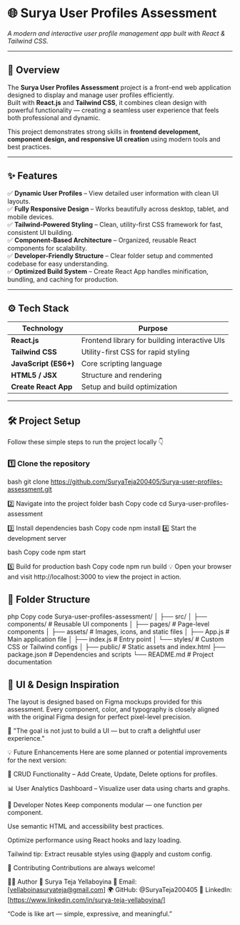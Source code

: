 # 🌐 Surya User Profiles Assessment  
*A modern and interactive user profile management app built with React & Tailwind CSS.*

---

## 🧭 Overview  
The **Surya User Profiles Assessment** project is a front-end web application designed to display and manage user profiles efficiently.  
Built with **React.js** and **Tailwind CSS**, it combines clean design with powerful functionality — creating a seamless user experience that feels both professional and dynamic.

This project demonstrates strong skills in **frontend development, component design, and responsive UI creation** using modern tools and best practices.

---

## ✨ Features  

✅ **Dynamic User Profiles** – View detailed user information with clean UI layouts.  
✅ **Fully Responsive Design** – Works beautifully across desktop, tablet, and mobile devices.  
✅ **Tailwind-Powered Styling** – Clean, utility-first CSS framework for fast, consistent UI building.  
✅ **Component-Based Architecture** – Organized, reusable React components for scalability.  
✅ **Developer-Friendly Structure** – Clear folder setup and commented codebase for easy understanding.  
✅ **Optimized Build System** – Create React App handles minification, bundling, and caching for production.

---

## ⚙️ Tech Stack  

| Technology | Purpose |
|-------------|----------|
| **React.js** | Frontend library for building interactive UIs |
| **Tailwind CSS** | Utility-first CSS for rapid styling |
| **JavaScript (ES6+)** | Core scripting language |
| **HTML5 / JSX** | Structure and rendering |
| **Create React App** | Setup and build optimization |

---

## 🛠️ Project Setup  

Follow these simple steps to run the project locally 👇  

### 1️⃣ Clone the repository  
bash
git clone https://github.com/SuryaTeja200405/Surya-user-profiles-assessment.git

2️⃣ Navigate into the project folder
bash
Copy code
cd Surya-user-profiles-assessment

3️⃣ Install dependencies
bash
Copy code
npm install
4️⃣ Start the development server

bash
Copy code
npm start

5️⃣ Build for production
bash
Copy code
npm run build
💡 Open your browser and visit http://localhost:3000 to view the project in action.

## 📂 Folder Structure

php
Copy code
Surya-user-profiles-assessment/
│
├── src/
│   ├── components/       # Reusable UI components
│   ├── pages/            # Page-level components
│   ├── assets/           # Images, icons, and static files
│   ├── App.js            # Main application file
│   ├── index.js          # Entry point
│   └── styles/           # Custom CSS or Tailwind configs
│
├── public/               # Static assets and index.html
├── package.json          # Dependencies and scripts
└── README.md             # Project documentation

## 🌈 UI & Design Inspiration

The layout is designed based on Figma mockups provided for this assessment.
Every component, color, and typography is closely aligned with the original Figma design for perfect pixel-level precision.

🎨 "The goal is not just to build a UI — but to craft a delightful user experience."

💡 Future Enhancements
Here are some planned or potential improvements for the next version:

🔁 CRUD Functionality – Add Create, Update, Delete options for profiles.

📊 User Analytics Dashboard – Visualize user data using charts and graphs.

🧠 Developer Notes
Keep components modular — one function per component.

Use semantic HTML and accessibility best practices.

Optimize performance using React hooks and lazy loading.

Tailwind tip: Extract reusable styles using @apply and custom config.

🤝 Contributing
Contributions are always welcome!


🧑‍💻 Author
👤 Surya Teja Yellaboyina
📧 Email: [yellaboinasuryateja@gmail.com]
🌍 GitHub: @SuryaTeja200405
💼 LinkedIn: [https://www.linkedin.com/in/surya-teja-yellaboyina/]

“Code is like art — simple, expressive, and meaningful.”
